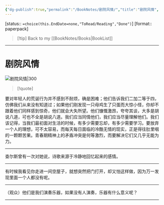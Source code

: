 ```yaml
---
{"dg-publish":true,"permalink":"/BookNotes/剧院风情/","title":"剧院风情","noteIcon":""}
---
```


[status:: `=choice(this.EndDate=none,"ToRead/Reading","Done")`]
[format:: paperpack]

>[!tip] Back to my [[BookNotes/Books\|BookList]]

---
# 剧院风情

![剧院风情|300](https://img2.doubanio.com/view/subject/l/public/s28354333.jpg)

>[!quote]

要对年轻人的荒诞行为并不感到不耐烦，确是困难；他们告诉我们二加二等于四，仿佛我们从来没有知道过；如果他们刚发现一只母鸡生了只蛋而大惊小怪，你却不跟着他们同样感到惊奇，他们就会大失所望。他们慷慨激昂，夸夸其谈，大多是胡说八道，可也不全是胡说八道。我们应当同情他们，我们应当尽量理解他们。我们该记得，当我们最初面对生活的时候，有多少需要忘却，有多少需要学习。要放弃一个人的理想，可不太容易，而每天每日面临的冷酷无情的现实，正是得往肚里咽的一颗颗苦果。青春期精神上的矛盾冲突是何等激烈，而要解决它们又几乎无能为力。

------

查尔斯曾有一次对她说，诗歌来源于冷静地回忆起来的感情。

-----

有时候我看见你走进一间空屋子，就想突然把门打开，却又怕这样做，因为万一发现里面一个人都没有呢。

-----

（观众）他们是我们演奏乐器，如果没有人演奏，乐器有什么意义呢？

------

